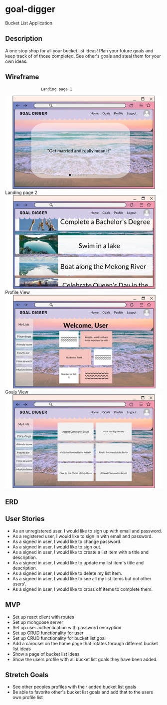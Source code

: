 # goal-digger

Bucket List Application

## Description

A one stop shop for all your bucket list ideas! Plan your future goals and keep track of of those completed. See other's goals and steal them for your own ideas.

## Wireframe
                    Landing page 1
![wireframe](./Goal-Digger-Wireframe/Landing-page.png)
                    Landing page 2
![wireframe](./Goal-Digger-Wireframe/Landing-page-2.png)
                    Profile View
![wireframe](./Goal-Digger-Wireframe/Profile-view.png)
                    Goals View
![wireframe](./Goal-Digger-Wireframe/Goals-View.png)

## ERD

## User Stories

- As an unregistered user, I would like to sign up with email and password.
- As a registered user, I would like to sign in with email and password.
- As a signed in user, I would like to change password.
- As a signed in user, I would like to sign out.
- As a signed in user, I would like to create a list item with a title and description.
- As a signed in user, I would like to update my list item's title and description.
- As a signed in user, I would like to delete my list item.
- As a signed in user, I would like to see all my list items but not other users'.
- As a signed in user, I would like to cross off items to complete them.

## MVP

- Set up react client with routes
- Set up mongoose server
- Set up user authentication with password encryption
- Set up CRUD functionality for user
- Set up CRUD functionality for bucket list goal
- Add a carousel on the home page that rotates through different bucket list ideas
- Show a page of bucket list ideas
- Show the users profile with all bucket list goals they have been added.

## Stretch Goals

- See other peoples profiles with their added bucket list goals
- Be able to favorite other's bucket list goals and add that to the users own profile list
